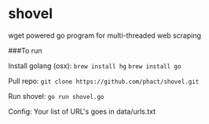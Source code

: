# shovel
wget powered go program for multi-threaded web scraping

###To run

Install golang (osx):
`brew install hg`
`brew install go`

Pull repo:
`git clone https://github.com/phact/shovel.git`

Run shovel:
`go run shovel.go`

Config:
Your list of URL's goes in data/urls.txt
